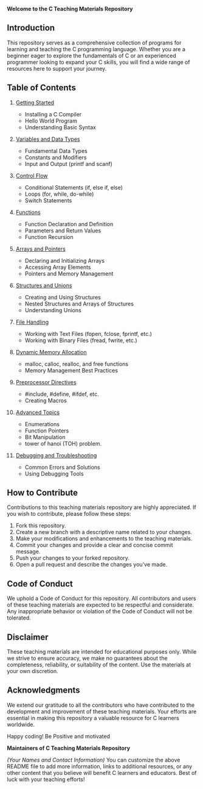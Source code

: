 **Welcome to the C Teaching Materials Repository**

## Introduction

This repository serves as a comprehensive collection of programs for learning and teaching the C programming language. Whether you are a beginner eager to explore the fundamentals of C or an experienced programmer looking to expand your C skills, you will find a wide range of resources here to support your journey.

## Table of Contents

1. [Getting Started](#getting-started)
    - Installing a C Compiler
    - Hello World Program
    - Understanding Basic Syntax

2. [Variables and Data Types](#variables-and-data-types)
    - Fundamental Data Types
    - Constants and Modifiers
    - Input and Output (printf and scanf)

3. [Control Flow](#control-flow)
    - Conditional Statements (if, else if, else)
    - Loops (for, while, do-while)
    - Switch Statements

4. [Functions](#functions)
    - Function Declaration and Definition
    - Parameters and Return Values
    - Function Recursion

5. [Arrays and Pointers](#arrays-and-pointers)
    - Declaring and Initializing Arrays
    - Accessing Array Elements
    - Pointers and Memory Management

6. [Structures and Unions](#structures-and-unions)
    - Creating and Using Structures
    - Nested Structures and Arrays of Structures
    - Understanding Unions

7. [File Handling](#file-handling)
    - Working with Text Files (fopen, fclose, fprintf, etc.)
    - Working with Binary Files (fread, fwrite, etc.)

8. [Dynamic Memory Allocation](#dynamic-memory-allocation)
    - malloc, calloc, realloc, and free functions
    - Memory Management Best Practices

9. [Preprocessor Directives](#preprocessor-directives)
    - #include, #define, #ifdef, etc.
    - Creating Macros

10. [Advanced Topics](#advanced-topics)
    - Enumerations
    - Function Pointers
    - Bit Manipulation
    - tower of hanoi (TOH) problem.

11. [Debugging and Troubleshooting](#debugging-and-troubleshooting)
    - Common Errors and Solutions
    - Using Debugging Tools

## How to Contribute

Contributions to this teaching materials repository are highly appreciated. If you wish to contribute, please follow these steps:

1. Fork this repository.
2. Create a new branch with a descriptive name related to your changes.
3. Make your modifications and enhancements to the teaching materials.
4. Commit your changes and provide a clear and concise commit message.
5. Push your changes to your forked repository.
6. Open a pull request and describe the changes you've made.

## Code of Conduct

We uphold a Code of Conduct for this repository. All contributors and users of these teaching materials are expected to be respectful and considerate. Any inappropriate behavior or violation of the Code of Conduct will not be tolerated.

## Disclaimer

These teaching materials are intended for educational purposes only. While we strive to ensure accuracy, we make no guarantees about the completeness, reliability, or suitability of the content. Use the materials at your own discretion.

## Acknowledgments

We extend our gratitude to all the contributors who have contributed to the development and improvement of these teaching materials. Your efforts are essential in making this repository a valuable resource for C learners worldwide.

Happy coding!
Be Positive and motivated

**Maintainers of C Teaching Materials Repository**

*(Your Names and Contact Information)*
You can customize the above README file to add more information, links to additional resources, or any other content that you believe will benefit C learners and educators. Best of luck with your teaching efforts!
